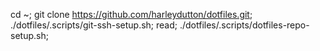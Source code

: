 cd ~; git clone https://github.com/harleydutton/dotfiles.git; ./dotfiles/.scripts/git-ssh-setup.sh; read; ./dotfiles/.scripts/dotfiles-repo-setup.sh;
